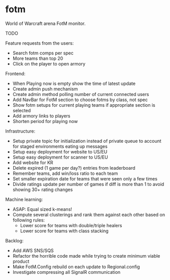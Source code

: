 fotm
====

World of Warcraft arena FotM monitor.

TODO

Feature requests from the users:
- Search fotm comps per spec
- More teams than top 20
- Click on the player to open armory

Frontend:
- When Playing now is empty show the time of latest update
- Create admin push mechanism
- Create admin method polling number of current connected users
- Add NavBar for FotM section to choose fotms by class, not spec
- Show fotm setups for current playing teams if appropriate section is selected
- Add armory links to players
- Shorten period for playing now

Infrastructure:
- Setup private topic for initialization instead of private queue to account for staged environments eating up messages
- Setup easy deployment for website to US/EU
- Setup easy deployment for scanner to US/EU
- Add website for KR
- Delete expired (1 game per day?) entries from leaderboard
- Remember teams, add win/loss ratio to each team
- Set smaller expiration date for teams that were seen only a few times
- Divide ratings update per number of games if diff is more than 1 to avoid showing 30+ rating changes

Machine learning:
- ASAP: Equal sized k-means!
- Compute several clusterings and rank them against each other based on following rules: 
  - Lower score for teams with double/triple healers
  - Lower score for teams with class stacking

Backlog:
- Add AWS SNS/SQS
- Refactor the horrible code made while trying to create minimum viable product
- Make FotM.Config rebuild on each update to Regional.config
- Investigate compressing all SignalR communication
